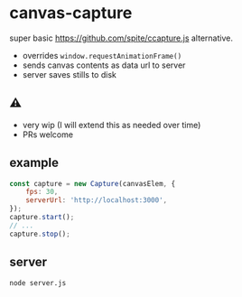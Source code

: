 # canvas-capture

super basic https://github.com/spite/ccapture.js alternative.

- overrides `window.requestAnimationFrame()`
- sends canvas contents as data url to server
- server saves stills to disk

## ⚠️
- very wip (I will extend this as needed over time)
- PRs welcome

## example

```js
const capture = new Capture(canvasElem, {
	fps: 30,
	serverUrl: 'http://localhost:3000',
});
capture.start();
// ...
capture.stop();
```

## server

```shell
node server.js
```
